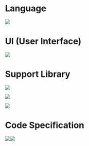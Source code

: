 # Language

![](https://egany.cdn.vccloud.vn/blogs/wp-content/uploads/2021/02/javascript-thumb.jpg)

# UI (User Interface)

![](https://egany.cdn.vccloud.vn/blogs/wp-content/uploads/2021/02/react-thumb.jpg)

# Support Library 

![](https://upload.wikimedia.org/wikipedia/commons/thumb/9/95/Tailwind_CSS_logo.svg/1920px-Tailwind_CSS_logo.svg.png)

![](https://egany.cdn.vccloud.vn/blogs/wp-content/uploads/2021/10/axios.jpg)

![](https://react-query.tanstack.com/_next/static/images/logo-7a7896631260eebffcb031765854375b.svg) 

# Code Specification

![](https://egany.cdn.vccloud.vn/blogs/wp-content/uploads/2022/02/prettier-logo-150x150.png)![](https://egany.cdn.vccloud.vn/blogs/wp-content/uploads/2022/02/eslint-logo-150x150.png)
